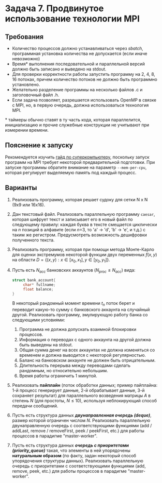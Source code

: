 # Задача 7. Продвинутое использование технологии MPI

## Требования

+ Количество процессов должно устанавливаться через *sbatch*, программная установка количества не допускается (если иначе невозможно)
+ Время* выполнения последовательной и параллельной версий должно быть записано и выведено на stdout.
+ Для проверки корректности работы запустить программу на 2, 4, 8, 16 потоках, причем количество потоков не должно быть программно установлено.
+ Желательно разделение программы на несколько файлов .c и заголовочный файл .h.
+ Если задача позволяет, разрешается использовать OpenMP в связке с MPI, но, в первую очередь, должна использоваться технология MPI.

\* таймеры обычно ставят в ту часть кода, которая параллелится, инициализацию и прочие служебные конструкции не учитывают при измерении времени.

## Пояснение к запуску

Рекомендуется изучить [гайд по суперкомпьютеру](supercomputer-guide.md), поскольку запуск программ на MPI требует некоторой предварительной подготовки. При запуске программы обратите внимание на параметр ```--mem-per-cpu```, которая регулирует выделяемую память под каждый процесс.

## Варианты

1. Реализовать программу, которая решает судоку для сетки N x N (9x9 или 16x16).
2. Дан текстовый файл. Реализовать параллельную программу ```caesar```, которая шифрует текст и записывает его в новый файл по следующему правилу: каждая буква в тексте смещается циклически на *n* позиций в алфавите (если *n*=3, то 'a' -> 'd', 'b' -> 'e', и т.д.) с таким же регистром. Предусмотреть возможность дешифровки полученного текста.
3. Реализовать программу, которая при помощи метода Монте-Карло для оценки экстремумов некоторой функции двух переменных $f(x, y)$ на области $D = \{(x, y): x \in [x_0, x_1], y \in [y_0, y_1]\}$.
4. Пусть есть $N_{acc}$ банковских аккаунтов ($N_{proc} \leq N_{acc}$) вида:

   ```c
   struct bank_account{
        char* fullname;
        float balance;
   }
   ```

   В некоторый рандомный момент времени *$t_n$* поток берет и переводит какую-то сумму с банковского аккаунта на случайный другой. Реализовать программу, эмулирующую работу банка со следующими условиями:
   1. Программа не должна допускать взаимной блокировки процессов.
   2. Информация о переводах с одного аккаунта на другой должна быть выведены на stdout.
   3. Общая сумма денег на всех аккаунтах не должна изменяться со временем и должна выводится с некоторой регулярностью.
   4. Баланс на банковском аккаунте не должен быть отрицательным.
   5. Длительность перерыва между переводами сделать рандомным, но относительно небольшим.
   6. Время работы ограничить 1 минутой.
5. Реализовать **пайплайн** (поток обработки данных; пример пайплайна: 1-й процесс генерирует данные, 2-й обрабатывает данные, 3-й сохраняет результат) для параллельного возведения матрицы $A$ в степень $N$ (для простоты, $N \leq 10$), используя неблокирующий способ передачи сообщений.
6. Пусть есть структура данных ***двунаправленная очередь (deque)***, размер которой ограничен числом *N*. Реализовать параллельную двунаправленную очередь с соответствующими функциями (add / addLast, remove / removeFirst, peek / peekFirst, etc.) для работы процессов в парадигме  "master-worker".
7. Пусть есть структура данных ***очередь с приоритетами (priority_queue)*** такая, что элементы в ней упорядочены **натуральным образом** (по факту, задан некоторый способ упорядочения структуры данных). Реализовать параллельную очередь с приоритетами с cоответствующими функциями (add, remove, peek, etc.) для работы процессов в парадигме "master-worker".
